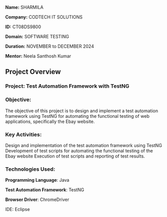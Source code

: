 **Name:** SHARMILA

**Company:** CODTECH IT SOLUTIONS

**ID:** CT08DS9800

**Domain:** SOFTWARE TESTING

**Duration:** NOVEMBER to DECEMBER 2024

**Mentor:** Neela Santhosh Kumar

## Project Overview

### Project: Test Automation Framework with TestNG

### Objective:
The objective of this project is to design and implement a test automation framework using TestNG for automating the functional testing of web applications, specifically the Ebay website.

### Key Activities:
Design and implementation of the test automation framework using TestNG
Development of test scripts for automating the functional testing of the Ebay website
Execution of test scripts and reporting of test results.

### Technologies Used:
**Programming Language**: Java

**Test Automation Framework**: TestNG

**Browser Driver**: ChromeDriver

IDE: Eclipse


